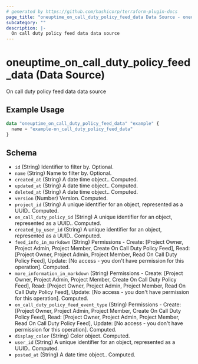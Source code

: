 ```yaml
---
# generated by https://github.com/hashicorp/terraform-plugin-docs
page_title: "oneuptime_on_call_duty_policy_feed_data Data Source - oneuptime"
subcategory: ""
description: |-
  On call duty policy feed data data source
---
```


# oneuptime_on_call_duty_policy_feed_data (Data Source)

On call duty policy feed data data source

## Example Usage

```terraform
data "oneuptime_on_call_duty_policy_feed_data" "example" {
  name = "example-on_call_duty_policy_feed_data"
}
```

## Schema

- `id` (String) Identifier to filter by. Optional.
- `name` (String) Name to filter by. Optional.
- `created_at` (String) A date time object.. Computed.
- `updated_at` (String) A date time object.. Computed.
- `deleted_at` (String) A date time object.. Computed.
- `version` (Number) Version. Computed.
- `project_id` (String) A unique identifier for an object, represented as a UUID.. Computed.
- `on_call_duty_policy_id` (String) A unique identifier for an object, represented as a UUID.. Computed.
- `created_by_user_id` (String) A unique identifier for an object, represented as a UUID.. Computed.
- `feed_info_in_markdown` (String) Permissions - Create: [Project Owner, Project Admin, Project Member, Create On Call Duty Policy Feed], Read: [Project Owner, Project Admin, Project Member, Read On Call Duty Policy Feed], Update: [No access - you don't have permission for this operation]. Computed.
- `more_information_in_markdown` (String) Permissions - Create: [Project Owner, Project Admin, Project Member, Create On Call Duty Policy Feed], Read: [Project Owner, Project Admin, Project Member, Read On Call Duty Policy Feed], Update: [No access - you don't have permission for this operation]. Computed.
- `on_call_duty_policy_feed_event_type` (String) Permissions - Create: [Project Owner, Project Admin, Project Member, Create On Call Duty Policy Feed], Read: [Project Owner, Project Admin, Project Member, Read On Call Duty Policy Feed], Update: [No access - you don't have permission for this operation]. Computed.
- `display_color` (String) Color object. Computed.
- `user_id` (String) A unique identifier for an object, represented as a UUID.. Computed.
- `posted_at` (String) A date time object.. Computed.
